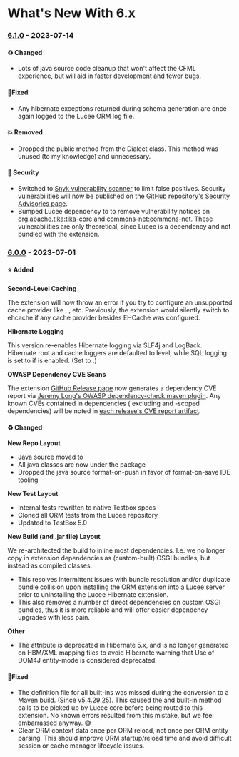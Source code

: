 # What's New With 6.x

### [6.1.0](https://github.com/Ortus-Solutions/extension-hibernate/compare/2c540a96f2a87145fda2f651a000f041b166b543...6.1.0) - 2023-07-14

#### ♻️ Changed

* Lots of java source code cleanup that won't affect the CFML experience, but will aid in faster development and fewer bugs.

#### 🐛Fixed

* Any hibernate exceptions returned during schema generation are once again logged to the Lucee ORM log file.

#### 💥 Removed

* Dropped the public method from the Dialect class. This method was unused (to my knowledge) and unnecessary.

#### 🔐 Security

* Switched to [Snyk vulnerability scanner](https://github.com/snyk/actions/tree/master/maven-3-jdk-11) to limit false positives. Security vulnerabilities will now be published on the [GitHub repository's Security Advisories page](https://github.com/Ortus-Solutions/extension-hibernate/security/advisories).
* Bumped Lucee dependency to to remove vulnerability notices on [org.apache.tika:tika-core](https://security.snyk.io/vuln/SNYK-JAVA-ORGAPACHETIKA-2936441) and [commons-net:commons-net](https://security.snyk.io/vuln/SNYK-JAVA-COMMONSNET-3153503). These vulnerabilities are only theoretical, since Lucee is a dependency and not bundled with the extension.

### [6.0.0](https://github.com/Ortus-Solutions/extension-hibernate/compare/b86f26e383ead941d18791e2e008cb62b2598cdc...6.0.0) - 2023-07-01

#### ⭐ Added

**Second-Level Caching**

The extension will now throw an error if you try to configure an unsupported cache provider like , , etc. Previously, the extension would silently switch to ehcache if any cache provider besides EHCache was configured.

**Hibernate Logging**

This version re-enables Hibernate logging via SLF4j and LogBack. Hibernate root and cache loggers are defaulted to level, while SQL logging is set to if is enabled. (Set to .)

**OWASP Dependency CVE Scans**

The extension [GitHub Release page](https://github.com/Ortus-Solutions/extension-hibernate/releases/latest) now generates a dependency CVE report via [Jeremy Long's OWASP dependency-check maven plugin](https://jeremylong.github.io/DependencyCheck/index.html). Any known CVEs contained in dependencies ( excluding and -scoped dependencies) will be noted in [each release's CVE report artifact](https://github.com/Ortus-Solutions/extension-hibernate/releases/download/latest/owasp-cve-report.html).

#### ♻️ Changed

**New Repo Layout**

* Java source moved to
* All java classes are now under the package
* Dropped the java source format-on-push in favor of format-on-save IDE tooling

**New Test Layout**

* Internal tests rewritten to native Testbox specs
* Cloned all ORM tests from the Lucee repository
* Updated to TestBox 5.0

**New Build (and .jar file) Layout**

We re-architected the build to inline most dependencies. I.e. we no longer copy in extension dependencies as (custom-built) OSGI bundles, but instead as compiled classes.

* This resolves intermittent issues with bundle resolution and/or duplicate bundle collision upon installing the ORM extension into a Lucee server prior to uninstalling the Lucee Hibernate extension.
* This also removes a number of direct dependencies on custom OSGI bundles, thus it is more reliable and will offer easier dependency upgrades with less pain.

**Other**

* The attribute is deprecated in Hibernate 5.x, and is no longer generated on HBM/XML mapping files to avoid Hibernate warning that Use of DOM4J entity-mode is considered deprecated.

#### 🐛Fixed

* The definition file for all built-ins was missed during the conversion to a Maven build. (Since [v5.4.29.25](https://github.com/Ortus-Solutions/extension-hibernate/releases/tag/v5.4.29.25)). This caused the and built-in method calls to be picked up by Lucee core before being routed to this extension. No known errors resulted from this mistake, but we feel embarrassed anyway. 😅
* Clear ORM context data once per ORM reload, not once per ORM entity parsing. This should improve ORM startup/reload time and avoid difficult session or cache manager lifecycle issues.
